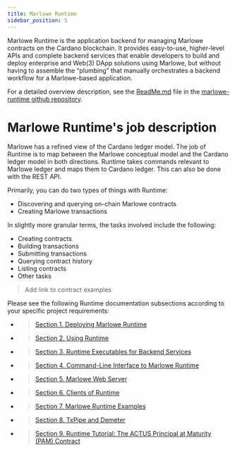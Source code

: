 ```yaml
---
title: Marlowe Runtime
sidebar_position: 5
---
```


Marlowe Runtime is the application backend for managing Marlowe contracts on the Cardano blockchain. It provides easy-to-use, higher-level APIs and complete backend services that enable developers to build and deploy enterprise and Web(3) DApp solutions using Marlowe, but without having to assemble the “plumbing” that manually orchestrates a backend workflow for a Marlowe-based application. 

For a detailed overview description, see the [ReadMe.md](https://github.com/input-output-hk/marlowe-cardano/blob/main/marlowe-runtime/doc/ReadMe.md) file in the [marlowe-runtime github repository](https://github.com/input-output-hk/marlowe-cardano/tree/main/marlowe-runtime). 

# Marlowe Runtime's job description

Marlowe has a refined view of the Cardano ledger model. The job of Runtime is to map between the Marlowe conceptual model and the Cardano ledger model in both directions. Runtime takes commands relevant to Marlowe ledger and maps them to Cardano ledger. This can also be done with the REST API. 

Primarily, you can do two types of things with Runtime: 

* Discovering and querying on-chain Marlowe contracts 
* Creating Marlowe transactions

In slightly more granular terms, the tasks involved include the following: 

* Creating contracts
* Building transactions 
* Submitting transactions 
* Querying contract history
* Listing contracts
* Other tasks 

> Add link to contract examples

Please see the following Runtime documentation subsections according to your specific project requirements: 

* > [Section 1. Deploying Marlowe Runtime](deploying-marlowe-runtime.md)

* > [Section 2. Using Runtime](using-marlowe-runtime.md)

* > [Section 3. Runtime Executables for Backend Services](runtime-executables-for-backend-services.md)

* > [Section 4. Command-Line Interface to Marlowe Runtime](command-line-interface-to-marlowe-runtime.md)

* > [Section 5. Marlowe Web Server](marlowe-web-server.md)

* > [Section 6. Clients of Runtime](clients-of-runtime.md)

* > [Section 7. Marlowe Runtime Examples](marlowe-runtime-examples.md)

* > [Section 8. TxPipe and Demeter](txpipe-and-demeter.md)

* > [Section 9. Runtime Tutorial: The ACTUS Principal at Maturity (PAM) Contract](runtime-tutorial-actus-pam.md)

